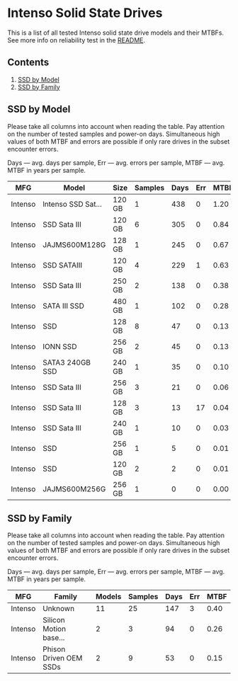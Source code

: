 Intenso Solid State Drives
==========================

This is a list of all tested Intenso solid state drive models and their MTBFs. See
more info on reliability test in the [README](https://github.com/bsdhw/SMART).

Contents
--------

1. [ SSD by Model  ](#ssd-by-model)
2. [ SSD by Family ](#ssd-by-family)

SSD by Model
------------

Please take all columns into account when reading the table. Pay attention on the
number of tested samples and power-on days. Simultaneous high values of both MTBF
and errors are possible if only rare drives in the subset encounter errors.

Days — avg. days per sample,
Err  — avg. errors per sample,
MTBF — avg. MTBF in years per sample.

| MFG       | Model              | Size   | Samples | Days  | Err   | MTBF |
|-----------|--------------------|--------|---------|-------|-------|------|
| Intenso   | lntenso SSD Sat... | 120 GB | 1       | 438   | 0     | 1.20   |
| Intenso   | SSD Sata III       | 120 GB | 6       | 305   | 0     | 0.84   |
| Intenso   | JAJMS600M128G      | 128 GB | 1       | 245   | 0     | 0.67   |
| Intenso   | SSD SATAIII        | 120 GB | 4       | 229   | 1     | 0.63   |
| Intenso   | SSD Sata III       | 250 GB | 2       | 138   | 0     | 0.38   |
| Intenso   | SATA III SSD       | 480 GB | 1       | 102   | 0     | 0.28   |
| Intenso   | SSD                | 128 GB | 8       | 47    | 0     | 0.13   |
| Intenso   | IONN SSD           | 256 GB | 2       | 45    | 0     | 0.13   |
| Intenso   | SATA3 240GB SSD    | 240 GB | 1       | 35    | 0     | 0.10   |
| Intenso   | SSD Sata III       | 256 GB | 3       | 21    | 0     | 0.06   |
| Intenso   | SSD Sata III       | 128 GB | 3       | 13    | 17    | 0.04   |
| Intenso   | SSD Sata III       | 240 GB | 1       | 10    | 0     | 0.03   |
| Intenso   | SSD                | 256 GB | 1       | 5     | 0     | 0.01   |
| Intenso   | SSD                | 120 GB | 2       | 2     | 0     | 0.01   |
| Intenso   | JAJMS600M256G      | 256 GB | 1       | 0     | 0     | 0.00   |

SSD by Family
-------------

Please take all columns into account when reading the table. Pay attention on the
number of tested samples and power-on days. Simultaneous high values of both MTBF
and errors are possible if only rare drives in the subset encounter errors.

Days — avg. days per sample,
Err  — avg. errors per sample,
MTBF — avg. MTBF in years per sample.

| MFG       | Family                 | Models | Samples | Days  | Err   | MTBF |
|-----------|------------------------|--------|---------|-------|-------|------|
| Intenso   | Unknown                | 11     | 25      | 147   | 3     | 0.40   |
| Intenso   | Silicon Motion base... | 2      | 3       | 94    | 0     | 0.26   |
| Intenso   | Phison Driven OEM SSDs | 2      | 9       | 53    | 0     | 0.15   |
